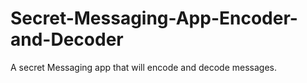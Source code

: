 # Secret-Messaging-App-Encoder-and-Decoder
A secret Messaging app that will encode and decode messages.
